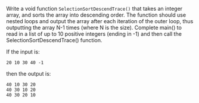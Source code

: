 Write a void function `SelectionSortDescendTrace()`
that takes an integer array, and sorts the array into descending order.
The function should use nested loops and output the array after each iteration of the outer loop, thus outputting the array N-1 times (where N is the size). Complete main() to read in a list of up to 10 positive integers (ending in -1) and then call the SelectionSortDescendTrace() function.

If the input is:

```
20 10 30 40 -1
```
then the output is:

```
40 10 30 20
40 30 10 20
40 30 20 10
```